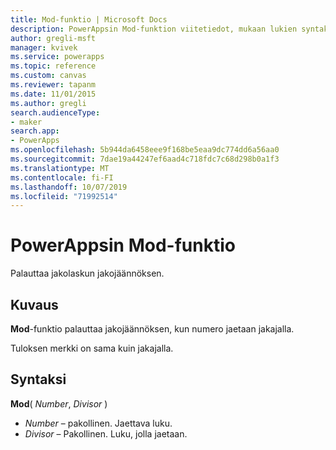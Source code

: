 ```yaml
---
title: Mod-funktio | Microsoft Docs
description: PowerAppsin Mod-funktion viitetiedot, mukaan lukien syntaksi ja esimerkkejä
author: gregli-msft
manager: kvivek
ms.service: powerapps
ms.topic: reference
ms.custom: canvas
ms.reviewer: tapanm
ms.date: 11/01/2015
ms.author: gregli
search.audienceType:
- maker
search.app:
- PowerApps
ms.openlocfilehash: 5b944da6458eee9f168be5eaa9dc774dd6a56aa0
ms.sourcegitcommit: 7dae19a44247ef6aad4c718fdc7c68d298b0a1f3
ms.translationtype: MT
ms.contentlocale: fi-FI
ms.lasthandoff: 10/07/2019
ms.locfileid: "71992514"
---
```

# <a name="mod-function-in-powerapps"></a>PowerAppsin Mod-funktio
Palauttaa jakolaskun jakojäännöksen.

## <a name="description"></a>Kuvaus
**Mod**-funktio palauttaa jakojäännöksen, kun numero jaetaan jakajalla.

Tuloksen merkki on sama kuin jakajalla.

## <a name="syntax"></a>Syntaksi
**Mod**( *Number*, *Divisor* )

* *Number* – pakollinen. Jaettava luku.
* *Divisor* – Pakollinen.  Luku, jolla jaetaan.

